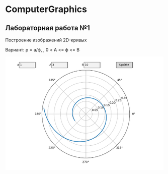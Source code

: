 # ComputerGraphics

## Лабораторная работа №1

Построение изображений 2D-кривых

Вариант: ρ = a/ϕ, , 0 < A <= ϕ <= B

![screenshot1](https://github.com/kerucko/ComputerGraphics/blob/main/screenshots/lab1.png)
